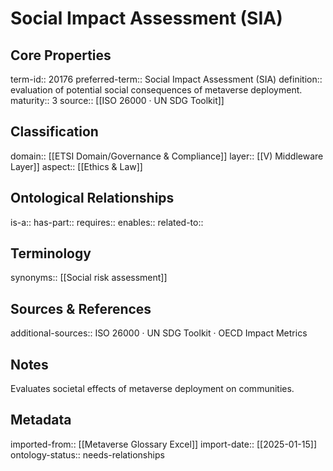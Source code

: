 # Social Impact Assessment (SIA)

## Core Properties
term-id:: 20176
preferred-term:: Social Impact Assessment (SIA)
definition:: evaluation of potential social consequences of metaverse deployment.
maturity:: 3
source:: [[ISO 26000 · UN SDG Toolkit]]

## Classification
domain:: [[ETSI Domain/Governance & Compliance]]
layer:: [[V) Middleware Layer]]
aspect:: [[Ethics & Law]]

## Ontological Relationships
is-a:: 
has-part:: 
requires:: 
enables:: 
related-to:: 

## Terminology
synonyms:: [[Social risk assessment]]

## Sources & References
additional-sources:: ISO 26000 · UN SDG Toolkit · OECD Impact Metrics

## Notes
Evaluates societal effects of metaverse deployment on communities.

## Metadata
imported-from:: [[Metaverse Glossary Excel]]
import-date:: [[2025-01-15]]
ontology-status:: needs-relationships